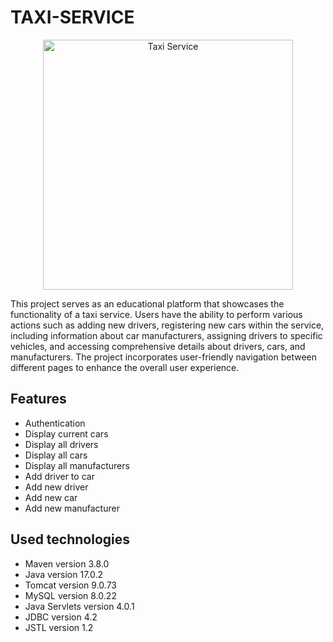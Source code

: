 ﻿# TAXI-SERVICE
 
 <p align="center">
  <img src="https://github.com/SofiiaKazanivska/TAXI-SERVICE/blob/main/taxi_service.jpg" alt="Taxi Service" width="400">
</p>


This project serves as an educational platform that showcases the functionality of a taxi service. Users have the ability to perform various actions such as adding new drivers, registering new cars within the service, including information about car manufacturers, assigning drivers to specific vehicles, and accessing comprehensive details about drivers, cars, and manufacturers. The project incorporates user-friendly navigation between different pages to enhance the overall user experience.

## Features
- Authentication
- Display current cars
- Display all drivers
- Display all cars
- Display all manufacturers
- Add driver to car
- Add new driver
- Add new car
- Add new manufacturer

## Used technologies
- Maven version 3.8.0
- Java version 17.0.2
- Tomcat version 9.0.73
- MySQL version 8.0.22
- Java Servlets version 4.0.1
- JDBC version 4.2
- JSTL version 1.2
